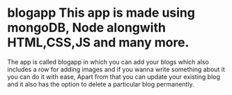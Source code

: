 # blogapp This app is made using mongoDB, Node alongwith HTML,CSS,JS and many more. 
The app is called blogapp in which you can add your blogs which also includes a row for adding images and if you wanna write something about it you can do it with ease,
Apart from that you can update your existing blog and it also has the option to delete a particular blog permanently.
